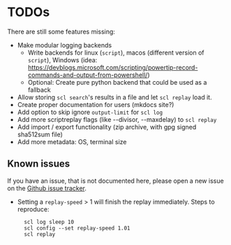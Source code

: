 # TODOs

There are still some features missing:

- Make modular logging backends
  - Write backends for linux (`script`), macos (different version of `script`), Windows (idea: https://devblogs.microsoft.com/scripting/powertip-record-commands-and-output-from-powershell/)
  - Optional: Create pure python backend that could be used as a fallback
- Allow storing `scl search`'s results in a file and let `scl replay` load it.
- Create proper documentation for users (mkdocs site?)
- Add option to skip ignore `output-limit` for `scl log`
- Add more scriptreplay flags (like --divisor, --maxdelay) to `scl replay`
- Add import / export functionality (zip archive, with gpg signed sha512sum file)
- Add more metadata: OS, terminal size

## Known issues

If you have an issue, that is not documented here, please open a new issue on the [Github issue tracker](https://github.com/six-two/shell-command-logger/issues).

- Setting a `replay-speed` > 1 will finish the replay immediately.
  Steps to reproduce:

        scl log sleep 10
        scl config --set replay-speed 1.01
        scl replay
